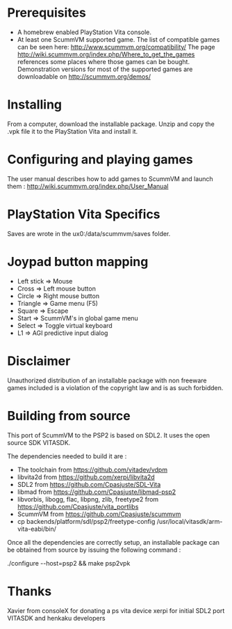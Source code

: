 Prerequisites
=============
- A homebrew enabled PlayStation Vita console.
- At least one ScummVM supported game. The list of compatible games can be seen here: http://www.scummvm.org/compatibility/
The page http://wiki.scummvm.org/index.php/Where_to_get_the_games references some places where those games can be bought. Demonstration versions for most of the supported games are downloadable on http://scummvm.org/demos/

Installing
==========
From a computer, download the installable package. Unzip and copy the .vpk file it to the PlayStation Vita and install it.

Configuring and playing games
=============================
The user manual describes how to add games to ScummVM and launch them : http://wiki.scummvm.org/index.php/User_Manual

PlayStation Vita Specifics
==========================
Saves are wrote in the ux0:/data/scummvm/saves folder.

Joypad button mapping
=====================
- Left stick => Mouse
- Cross      => Left mouse button
- Circle     => Right mouse button
- Triangle   => Game menu (F5)
- Square     => Escape
- Start      => ScummVM's in global game menu
- Select     => Toggle virtual keyboard
- L1         => AGI predictive input dialog

Disclaimer
==========
Unauthorized distribution of an installable package with non freeware games included is a violation of the copyright law and is as such forbidden.

Building from source
====================
This port of ScummVM to the PSP2 is based on SDL2. It uses the open source SDK VITASDK.

The dependencies needed to build it are :

- The toolchain from https://github.com/vitadev/vdpm
- libvita2d from https://github.com/xerpi/libvita2d
- SDL2 from https://github.com/Cpasjuste/SDL-Vita
- libmad from https://github.com/Cpasjuste/libmad-psp2
- libvorbis, libogg, flac, libpng, zlib, freetype2 from https://github.com/Cpasjuste/vita_portlibs
- ScummVM from https://github.com/Cpasjuste/scummvm
- cp backends/platform/sdl/psp2/freetype-config /usr/local/vitasdk/arm-vita-eabi/bin/

Once all the dependencies are correctly setup, an installable package can be obtained from source by issuing the following command :

./configure --host=psp2 && make psp2vpk

Thanks
======
Xavier from consoleX for donating a ps vita device
xerpi for initial SDL2 port
VITASDK and henkaku developers
